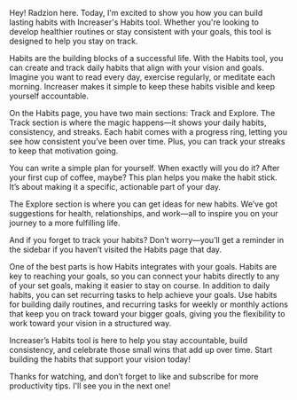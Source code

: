 Hey! Radzion here. Today, I'm excited to show you how you can build lasting habits with Increaser's Habits tool. Whether you're looking to develop healthier routines or stay consistent with your goals, this tool is designed to help you stay on track.

Habits are the building blocks of a successful life. With the Habits tool, you can create and track daily habits that align with your vision and goals. Imagine you want to read every day, exercise regularly, or meditate each morning. Increaser makes it simple to keep these habits visible and keep yourself accountable.

On the Habits page, you have two main sections: Track and Explore. The Track section is where the magic happens—it shows your daily habits, consistency, and streaks. Each habit comes with a progress ring, letting you see how consistent you’ve been over time. Plus, you can track your streaks to keep that motivation going.

You can write a simple plan for yourself. When exactly will you do it? After your first cup of coffee, maybe? This plan helps you make the habit stick. It’s about making it a specific, actionable part of your day.

The Explore section is where you can get ideas for new habits. We’ve got suggestions for health, relationships, and work—all to inspire you on your journey to a more fulfilling life.

And if you forget to track your habits? Don’t worry—you’ll get a reminder in the sidebar if you haven’t visited the Habits page that day.

One of the best parts is how Habits integrates with your goals. Habits are key to reaching your goals, so you can connect your habits directly to any of your set goals, making it easier to stay on course. In addition to daily habits, you can set recurring tasks to help achieve your goals. Use habits for building daily routines, and recurring tasks for weekly or monthly actions that keep you on track toward your bigger goals, giving you the flexibility to work toward your vision in a structured way.

Increaser’s Habits tool is here to help you stay accountable, build consistency, and celebrate those small wins that add up over time. Start building the habits that support your vision today!

Thanks for watching, and don’t forget to like and subscribe for more productivity tips. I'll see you in the next one!
